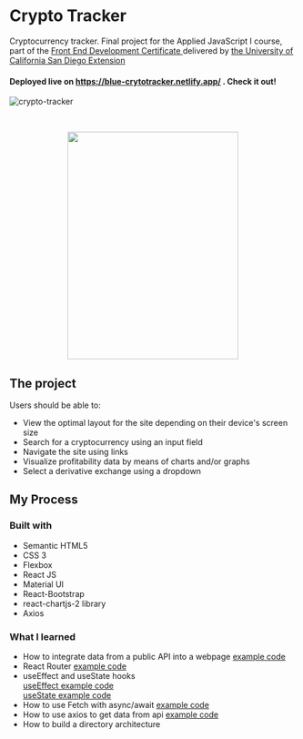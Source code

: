 # Crypto Tracker

Cryptocurrency tracker. Final project for the Applied JavaScript I course, part of the <a href="https://extension.ucsd.edu/courses-and-programs/front-end-development"> Front End Development Certificate </a> delivered by <a href="https://ucsd.edu/"> the University of California San Diego Extension </a>

#### Deployed live on <a href="https://blue-crytotracker.netlify.app/"> https://blue-crytotracker.netlify.app/</a> . Check it out!
![crypto-tracker](https://user-images.githubusercontent.com/84801660/145076074-e79f6136-6c6d-4f7e-a377-c4473335e71f.JPG)

<br />
<p align="center">
  <img src="https://user-images.githubusercontent.com/84801660/145076168-4c9e7126-d305-417b-b73d-0fbcc4e1724e.JPG" width="300" height="400">
</p>

## The project 

Users should be able to:

- View the optimal layout for the site depending on their device's screen size
- Search for a cryptocurrency using an input field
- Navigate the site using links
- Visualize profitability data by means of charts and/or graphs
- Select a derivative exchange using a dropdown

## My Process

### Built with
- Semantic HTML5
- CSS 3
- Flexbox
- React JS
- Material UI
- React-Bootstrap
- react-chartjs-2 library
- Axios

### What I learned
- How to integrate data from a public API into a webpage <a href="https://github.com/JimeBlue/crypto-tracker/blob/bba43c607df1ac66b838384737a5531b94259d46/src/components/Home.js#L14"> example code </a>
- React Router <a href="https://github.com/JimeBlue/crypto-tracker/blob/bba43c607df1ac66b838384737a5531b94259d46/src/App.js#L11-L20"> example code </a>
- useEffect and useState hooks 
<br /><a href="https://github.com/JimeBlue/crypto-tracker/blob/bba43c607df1ac66b838384737a5531b94259d46/src/components/DerivativeExchanges.js#L40-L46"> useEffect example code </a> 
<br /> <a href="https://github.com/JimeBlue/crypto-tracker/blob/bba43c607df1ac66b838384737a5531b94259d46/src/components/DerivativeExchanges.js#L18"> useState example code </a>
- How to use Fetch with async/await <a href="https://github.com/JimeBlue/crypto-tracker/blob/bba43c607df1ac66b838384737a5531b94259d46/src/components/DerivativeExchanges.js#L22-L38"> example code </a>
- How to use axios to get data from api <a href="https://github.com/JimeBlue/crypto-tracker/blob/bba43c607df1ac66b838384737a5531b94259d46/src/components/Home.js#L11-L20"> example code </a>
- How to build a directory architecture 



